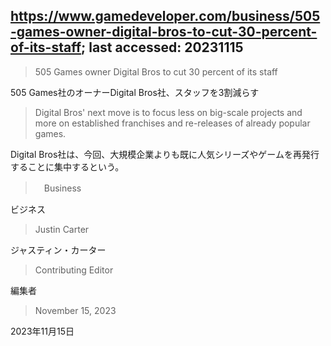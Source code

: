 ## https://www.gamedeveloper.com/business/505-games-owner-digital-bros-to-cut-30-percent-of-its-staff; last accessed: 20231115

> 505 Games owner Digital Bros to cut 30 percent of its staff

505 Games社のオーナーDigital Bros社、スタッフを3割減らす

> Digital Bros' next move is to focus less on big-scale projects and more on established franchises and re-releases of already popular games.

Digital Bros社は、今回、大規模企業よりも既に人気シリーズやゲームを再発行することに集中するという。

>　Business

ビジネス

> Justin Carter

ジャスティン・カーター

> Contributing Editor

編集者

> November 15, 2023

2023年11月15日


